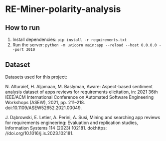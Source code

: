 # RE-Miner-polarity-analysis

## How to run

1. Install dependencies: `pip install -r requirements.txt`
2. Run the server: `python -m uvicorn main:app --reload --host 0.0.0.0 --port 3010`

## Dataset

Datasets used for this project:

N. Alturaief, H. Aljamaan, M. Baslyman, Aware: Aspect-based sentiment analysis dataset of apps reviews for requirements elicitation, in: 2021 36th IEEE/ACM International Conference on Automated Software Engineering Workshops (ASEW), 2021, pp. 211–218. doi:10.1109/ASEW52652.2021.00049.

J. Dąbrowski, E. Letier, A. Perini, A. Susi, Mining and searching app reviews for requirements
engineering: Evaluation and replication studies, Information Systems 114 (2023) 102181. doi:https:
//doi.org/10.1016/j.is.2023.102181.